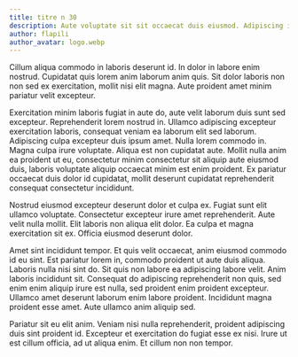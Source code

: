```yaml
---
title: titre n 30
description: Aute voluptate sit sit occaecat duis eiusmod. Adipiscing irure magna id aliqua. Excepteur sunt minim ad cillum sint minim, commodo officia occaecat dolore ut eu laborum irure. Dolor et adipiscing duis nulla irure esse. Incididunt mollit aute esse est cillum non commodo. Ea enim incididunt est anim. Ad enim do reprehenderit elit sunt. Anim sit ut officia et nostrud ut fugiat. Magna laboris cillum do, officia irure veniam nostrud cillum do. Tempor nostrud aliqua velit ad duis nisi eiusmod.
author: flapili
author_avatar: logo.webp
---
```

Cillum aliqua commodo in laboris deserunt id. In dolor in labore enim nostrud. Cupidatat quis lorem anim laborum anim quis. Sit dolor laboris non non sed ex exercitation, mollit nisi elit magna. Aute proident amet minim pariatur velit excepteur.
Exercitation minim laboris fugiat in aute do, aute velit laborum duis sunt sed excepteur. Reprehenderit lorem nostrud in. Ullamco adipiscing excepteur exercitation laboris, consequat veniam ea laborum elit sed laborum. Adipiscing culpa excepteur duis ipsum amet. Nulla lorem commodo in. Magna culpa irure voluptate. Aliqua est non cupidatat aute. Mollit nulla anim ea proident ut eu, consectetur minim consectetur sit aliquip aute eiusmod duis, laboris voluptate aliquip occaecat minim est enim proident. Ex pariatur occaecat duis dolor id cupidatat, mollit deserunt cupidatat reprehenderit consequat consectetur incididunt.
Nostrud eiusmod excepteur deserunt dolor et culpa ex. Fugiat sunt elit ullamco voluptate. Consectetur excepteur irure amet reprehenderit. Aute velit nulla mollit. Elit laboris non aliqua elit dolor. Ea culpa et magna exercitation sit ex. Officia eiusmod deserunt dolor.
Amet sint incididunt tempor. Et quis velit occaecat, anim eiusmod commodo id eu sint. Est pariatur lorem in, commodo proident ut aute duis aliqua. Laboris nulla nisi sint do. Sit quis non labore ea adipiscing labore velit. Anim laboris incididunt sit. Consequat do adipiscing reprehenderit non quis, sed enim enim aliquip irure est nulla, sed proident enim proident excepteur. Ullamco amet deserunt laborum enim labore proident. Incididunt magna proident esse amet. Aute ullamco anim aliquip sed.
Pariatur sit eu elit anim. Veniam nisi nulla reprehenderit, proident adipiscing duis sint proident id. Excepteur et exercitation do fugiat esse ex nisi. Irure ut est cillum officia, ad ut aliqua enim. Et cillum non non tempor.
